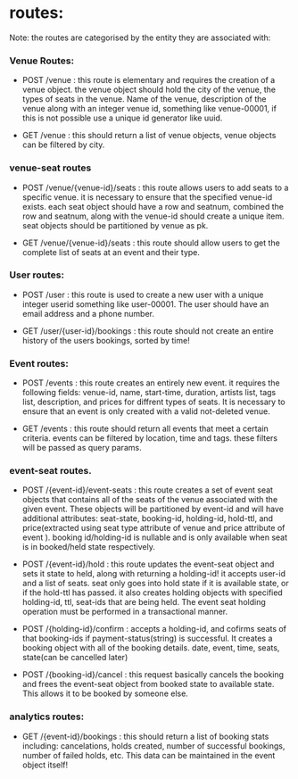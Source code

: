 # routes:

Note: the routes are categorised by the entity they are associated with: 

### Venue Routes: 
- POST /venue : this route is elementary and requires the creation of a venue object. the venue object should hold the city of the venue, the types of seats in the venue. Name of the venue, description of the venue along with an integer venue id, something like venue-00001, if this is not possible use a unique id generator like uuid. 

- GET /venue : this should return a list of venue objects, venue objects can be filtered by city. 

### venue-seat routes

- POST /venue/{venue-id}/seats : this route allows users to add seats to a specific venue. it is necessary to ensure that the specified venue-id exists. each seat object should have a row and seatnum, combined the row and seatnum, along with the venue-id should create a unique item. seat objects should be partitioned by venue as pk.  

- GET /venue/{venue-id}/seats : this route should allow users to get the complete list of seats at an event and their type. 

### User routes: 
- POST /user : this route is used to create a new user with a unique integer userid something like user-00001. The user should have an email address and a phone number. 

- GET /user/{user-id}/bookings : this route should not create an entire history of the users bookings, sorted by time! 

### Event routes: 

- POST /events : this route creates an entirely new event. it requires the following fields: venue-id, name, start-time, duration, artists list, tags list, description, and prices for diffrent types of seats. It is necessary to ensure that an event is only created with a valid not-deleted venue. 

- GET /events : this route should return all events that meet a certain criteria. events can be filtered by location, time and tags. these filters will be passed as query params. 

### event-seat routes. 

- POST /{event-id}/event-seats : this route creates a set of event seat objects that contains all of the seats of the venue associated with the given event. These objects will be partitioned by event-id and will have additional attributes: seat-state, booking-id, holding-id, hold-ttl, and price(extracted using seat type attribute of venue and price attribute of event ). booking id/holding-id is nullable and is only available when seat is in booked/held state respectively. 

- POST /{event-id}/hold : this route updates the event-seat object and sets it state to held, along with returning a holding-id! it accepts user-id and a list of seats. seat only goes into hold state if it is available state, or if the hold-ttl has passed.  it also creates holding objects with specified holding-id, ttl, seat-ids that are being held. The event seat holding operation must be performed in a transactional manner. 

- POST /{holding-id}/confirm : accepts a holding-id, and cofirms seats of that booking-ids if payment-status(string) is successful. It creates a booking object with all of the booking details. date, event, time, seats, state(can be cancelled later)

- POST /{booking-id}/cancel : this request basically cancels the booking and frees the event-seat object from booked state to available state. This allows it to be booked by someone else. 

### analytics routes: 
- GET /{event-id}/bookings : this should return a list of booking stats including: cancelations, holds created, number of successful bookings, number of failed holds, etc. This data can be maintained in the event object itself! 